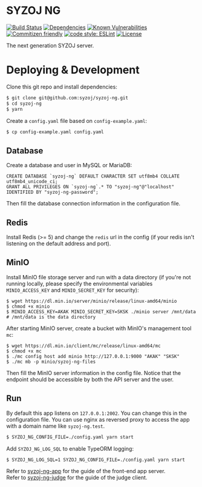 # SYZOJ NG

[![Build Status](https://img.shields.io/travis/syzoj/syzoj-ng?style=flat-square)](https://travis-ci.org/syzoj/syzoj-ng)
[![Dependencies](https://img.shields.io/david/syzoj/syzoj-ng?style=flat-square)](https://david-dm.org/syzoj/syzoj-ng)
[![Known Vulnerabilities](https://snyk.io/test/github/syzoj/syzoj-ng/badge.svg?targetFile=package.json&style=flat-square)](https://snyk.io/test/github/syzoj/syzoj-ng?targetFile=package.json)
[![Commitizen friendly](https://img.shields.io/badge/commitizen-friendly-brightgreen.svg?style=flat-square)](http://commitizen.github.io/cz-cli/)
[![code style: ESLint](https://img.shields.io/badge/code_style-eslint-ff69b4.svg?style=flat-square)](https://eslint.org)
[![License](https://img.shields.io/github/license/syzoj/syzoj-ng?style=flat-square)](LICENSE)

The next generation SYZOJ server.

# Deploying & Development

Clone this git repo and install dependencies:

```bash
$ git clone git@github.com:syzoj/syzoj-ng.git
$ cd syzoj-ng
$ yarn
```

Create a `config.yaml` file based on `config-example.yaml`:

```bash
$ cp config-example.yaml config.yaml
```

## Database

Create a database and user in MySQL or MariaDB:

```mysql
CREATE DATABASE `syzoj-ng` DEFAULT CHARACTER SET utf8mb4 COLLATE utf8mb4_unicode_ci;
GRANT ALL PRIVILEGES ON `syzoj-ng`.* TO "syzoj-ng"@"localhost" IDENTIFIED BY "syzoj-ng-password";
```

Then fill the database connection information in the configuration file.

## Redis

Install Redis (>= 5) and change the `redis` url in the config (if your redis isn't listening on the default address and port).

## MinIO

Install MinIO file storage server and run with a data directory (if you're not running locally, please specify the environmental variables `MINIO_ACCESS_KEY` and `MINIO_SECRET_KEY` for security):

```
$ wget https://dl.min.io/server/minio/release/linux-amd64/minio
$ chmod +x minio
$ MINIO_ACCESS_KEY=AKAK MINIO_SECRET_KEY=SKSK ./minio server /mnt/data # /mnt/data is the data directory
```

After starting MinIO server, create a bucket with MinIO's management tool `mc`:

```
$ wget https://dl.min.io/client/mc/release/linux-amd64/mc
$ chmod +x mc
$ ./mc config host add minio http://127.0.0.1:9000 "AKAK" "SKSK"
$ ./mc mb -p minio/syzoj-ng-files
```

Then fill the MinIO server information in the config file. Notice that the endpoint should be accessible by both the API server and the user.

## Run

By default this app listens on `127.0.0.1:2002`. You can change this in the configuration file. You can use nginx as reversed proxy to access the app with a domain name like `syzoj-ng.test`.

```bash
$ SYZOJ_NG_CONFIG_FILE=./config.yaml yarn start
```

Add `SYZOJ_NG_LOG_SQL` to enable TypeORM logging:

```bash
$ SYZOJ_NG_LOG_SQL=1 SYZOJ_NG_CONFIG_FILE=./config.yaml yarn start
```

Refer to [syzoj-ng-app](https://github.com/syzoj/syzoj-ng-app) for the guide of the front-end app server.  
Refer to [syzoj-ng-judge](https://github.com/syzoj/syzoj-ng-judge) for the guide of the judge client.
